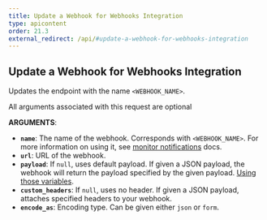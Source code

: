 ```yaml
---
title: Update a Webhook for Webhooks Integration
type: apicontent
order: 21.3
external_redirect: /api/#update-a-webhook-for-webhooks-integration
---
```


## Update a Webhook for Webhooks Integration

Updates the endpoint with the name `<WEBHOOK_NAME>`.

All arguments associated with this request are optional

**ARGUMENTS**:

-   **`name`**: The name of the webhook. Corresponds with `<WEBHOOK_NAME>`. For more information on using it, see [monitor notifications][1] docs.
-   **`url`**: URL of the webhook.
-   **`payload`**: If `null`, uses default payload. If given a JSON payload, the webhook will return the payload specified by the given payload. [Using those variables][2].
-   **`custom_headers`**: If `null`, uses no header. If given a JSON payload, attaches specified headers to your webhook.
-   **`encode_as`**: Encoding type. Can be given either `json` or `form`.

[1]: /monitors/notifications
[2]: /integrations/webhooks/#usage
